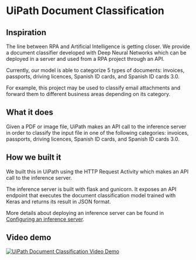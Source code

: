 # UiPath Document Classification
## Inspiration
The line between RPA and Artificial Intelligence is getting closer. We provide a document classifier developed with Deep Neural Networks which can be deployed in a server and used from a RPA project through an API.

Currently, our model is able to categorize 5 types of documents: invoices, passports, driving licences, Spanish ID cards, and Spanish ID cards 3.0.

For example, this project may be used to classify email attachments and forward them to different business areas depending on its category.

## What it does
Given a PDF or image file, UiPath makes an API call to the inference server in order to classify the input file in one of the following categories: invoices, passports, driving licences, Spanish ID cards, and Spanish ID cards 3.0.

## How we built it
We built this in UiPath using the HTTP Request Activity which makes an API call to the inference server.  

The inference server is built with flask and gunicorn. It exposes an API endpoint that executes the document classification model trained with Keras and returns its result in JSON format.

More details about deploying an inference server can be found in [Configuring an inference server](https://github.com/mccm-innovations/UiPath_Document_Classification/tree/master/inference_server).

## Video demo
[![UiPath Document Classification Video Demo](https://img.youtube.com/vi/T_pHknyUcIk/0.jpg)](https://www.youtube.com/watch?v=T_pHknyUcIk "UiPath Document Classification Video Demo")
